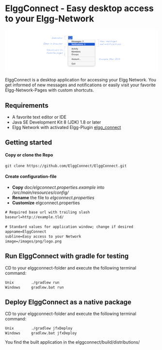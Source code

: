 # ElggConnect - Easy desktop access to your Elgg-Network

![ElggConnect Icon](doc/images/screenshot.png)


ElggConnect is a desktop application for accessing your Elgg Network. You get informed of new messages and notifications or
easily visit your favorite Elgg-Network-Pages with custom shortcuts.


## Requirements

- A favorite text editor or IDE
- Java SE Development Kit 8 (JDK) 1.8 or later 
- Elgg Network with activated Elgg-Plugin [elgg_connect](https://github.com/ElggConnect/elgg_connect.git)

## Getting started


#### Copy or clone the Repo
```
git clone https://github.com/ElggConnect/ElggConnect.git
```
#### Create configuration-file

* **Copy** *doc/elgconnect.properties.example* into */src/main/resources/config/*
* **Rename** the file to *elgconnect.properties*
* **Customize** elgconnect.properties

```
# Required base url with trailing slash
baseurl=http://example.tld/

# Standard values for application window; change if desired
appname=ElggConnect
subline=Easy access to your Network
image=/images/png/logo.png

```

## Run ElggConnect with gradle for testing

CD to your elggconnect-folder and execute the following terminal command:

```
Unix        ./gradlew run
Windows     gradlew.bat run

```

## Deploy ElggConnect as a native package

CD to your elggconnect-folder and execute the following terminal command:

```
Unix        ./gradlew jfxDeploy
Windows     gradlew.bat jfxDeploy

```

You find the built application in the elggconnect/build/distributions/



